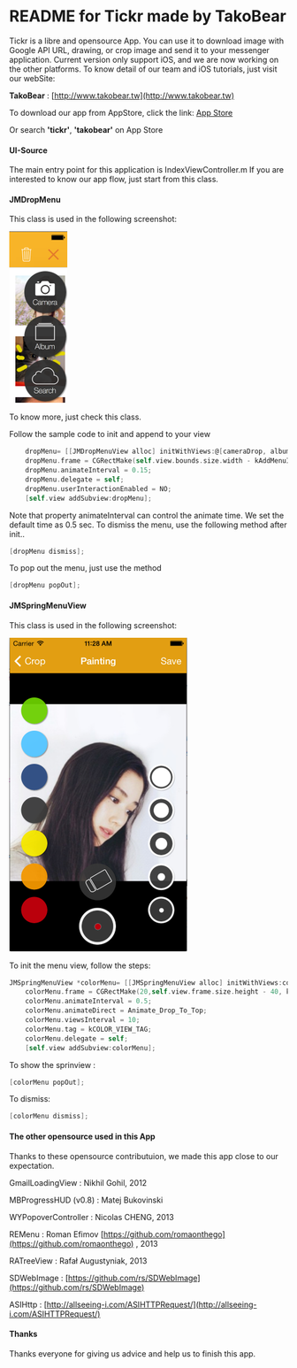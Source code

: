 README for Tickr made by TakoBear
=================

Tickr is a libre and opensource App.
You can use it to download image with Google API URL, drawing, or crop image
and send it to your messenger application.
Current version only support iOS, and we are now working on the other platforms.
To know detail of our team and iOS tutorials, just visit our webSite:

**TakoBear** : [http://www.takobear.tw](http://www.takobear.tw)

To download our app from AppStore, click the link: [App Store](https://itunes.apple.com/us/app/tickr-by-takobear/id867046200?ls=1&mt=8)

Or search __'tickr'__, __'takobear'__ on App Store 

#### UI-Source

The main entry point for this application is IndexViewController.m
If you are interested to know our app flow, just start from this class.

#### JMDropMenu

This class is used in the following screenshot:

[![](https://raw.githubusercontent.com/TakoBear/Tickr-by-TakoBear/master/Screens/JMDropMenu.png)](https://raw.githubusercontent.com/TakoBear/Tickr-by-TakoBear/master/Screens/JMDropMenu.png)

To know more, just check this class.

Follow the sample code to init and append to your view 
``` objective-c
    dropMenu= [[JMDropMenuView alloc] initWithViews:@[cameraDrop, albumDrop, searchDrop]];
    dropMenu.frame = CGRectMake(self.view.bounds.size.width - kAddMenuIconSize, 70, kAddMenuIconSize, kAddMenuIconSize *3);
    dropMenu.animateInterval = 0.15;
    dropMenu.delegate = self;
    dropMenu.userInteractionEnabled = NO;
    [self.view addSubview:dropMenu];
```

Note that property animateInterval can control the animate time.
We set the default time as 0.5 sec.
To dismiss the menu, use the following method after init..

``` objective-c
[dropMenu dismiss];
```

To pop out the menu, just use the method 

``` objective-c
[dropMenu popOut];
```

#### JMSpringMenuView

This class is used in the following screenshot:

[![](https://raw.githubusercontent.com/TakoBear/Tickr-by-TakoBear/master/Screens/JMSprinView.png)](https://raw.githubusercontent.com/TakoBear/Tickr-by-TakoBear/master/Screens/JMSprinView.png)

To init the menu view, follow the steps:

``` objective-c
JMSpringMenuView *colorMenu= [[JMSpringMenuView alloc] initWithViews:colorIconArray];
    colorMenu.frame = CGRectMake(20,self.view.frame.size.height - 40, kColorButtonSize, kColorButtonSize * 8);
    colorMenu.animateInterval = 0.5;
    colorMenu.animateDirect = Animate_Drop_To_Top;
    colorMenu.viewsInterval = 10;
    colorMenu.tag = kCOLOR_VIEW_TAG;
    colorMenu.delegate = self;
    [self.view addSubview:colorMenu];
```

To show the sprinview :

``` objective-c
[colorMenu popOut];
```
To dismiss: 

``` objective-c
[colorMenu dismiss];
```


#### The other opensource used in this App

Thanks to these opensource contributuion, we made this app close to our expectation.

GmailLoadingView  		: Nikhil Gohil, 2012

MBProgressHUD   (v0.8)	: Matej Bukovinski

WYPopoverController    : Nicolas CHENG, 2013

REMenu					: Roman Efimov [https://github.com/romaonthego](https://github.com/romaonthego) , 2013

RATreeView				: Rafał Augustyniak, 2013

SDWebImage				: [https://github.com/rs/SDWebImage](https://github.com/rs/SDWebImage)

ASIHttp				    : [http://allseeing-i.com/ASIHTTPRequest/](http://allseeing-i.com/ASIHTTPRequest/)

#### Thanks

Thanks everyone for giving us advice and help us to finish this app.
